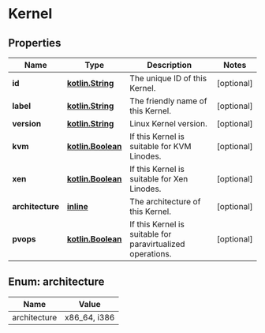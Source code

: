 
# Kernel

## Properties
Name | Type | Description | Notes
------------ | ------------- | ------------- | -------------
**id** | [**kotlin.String**](.md) | The unique ID of this Kernel. |  [optional]
**label** | [**kotlin.String**](.md) | The friendly name of this Kernel. |  [optional]
**version** | [**kotlin.String**](.md) | Linux Kernel version. |  [optional]
**kvm** | [**kotlin.Boolean**](.md) | If this Kernel is suitable for KVM Linodes. |  [optional]
**xen** | [**kotlin.Boolean**](.md) | If this Kernel is suitable for Xen Linodes. |  [optional]
**architecture** | [**inline**](#ArchitectureEnum) | The architecture of this Kernel. |  [optional]
**pvops** | [**kotlin.Boolean**](.md) | If this Kernel is suitable for paravirtualized operations. |  [optional]



<a name="ArchitectureEnum"></a>
## Enum: architecture
Name | Value
---- | -----
architecture | x86_64, i386



